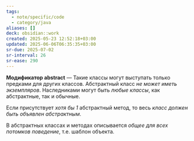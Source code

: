 ```yaml
---
tags:
  - note/specific/code
  - category/java
aliases: []
deck: obsidian::work
created: 2025-05-23 12:52:18+03:00
updated: 2025-06-06T06:35:35+03:00
sr-due: 2025-07-02
sr-interval: 26
sr-ease: 290
---
```


**Модификатор abstract**
—
Такие классы могут выступать только предками для других классов. Абстрактный класс *не может иметь экземпляров*. Наследниками могут быть *любые классы*, как абстрактные, так и обычные.

Если присутствует *хотя бы 1* абстрактный метод, то весь *класс должен быть объявлен абстрактным*.

В абстрактных классах и методах описывается *общее для всех потомков поведение*, т.е. шаблон объекта.
